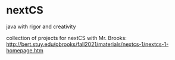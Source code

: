 # nextCS
java with rigor and creativity

collection of projects for nextCS with Mr. Brooks:
http://bert.stuy.edu/pbrooks/fall2021/materials/nextcs-1/nextcs-1-homepage.htm
